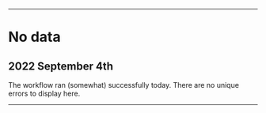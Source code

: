 
***

# No data

## 2022 September 4th

The workflow ran (somewhat) successfully today. There are no unique errors to display here.

***

